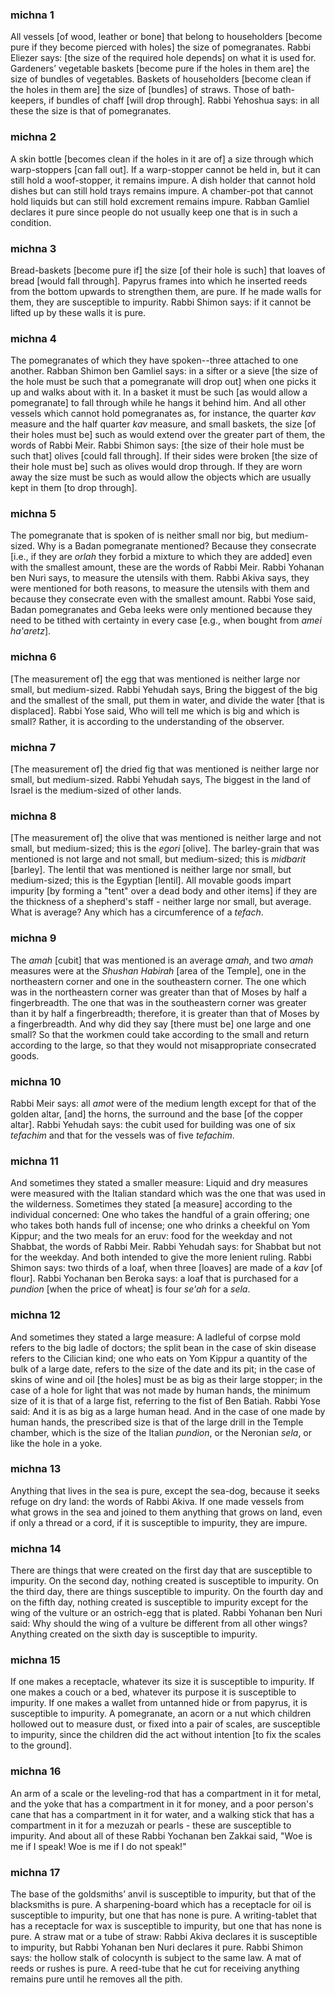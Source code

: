 
### michna 1
All vessels [of wood, leather or bone] that belong to householders [become pure if they become pierced with holes] the size of pomegranates. Rabbi Eliezer says: [the size of the required hole depends] on what it is used for. Gardeners’ vegetable baskets [become pure if the holes in them are] the size of bundles of vegetables. Baskets of householders [become clean if the holes in them are] the size of [bundles] of straws. Those of bath-keepers, if bundles of chaff [will drop through]. Rabbi Yehoshua says: in all these the size is that of pomegranates.

### michna 2
A skin bottle [becomes clean if the holes in it are of] a size through which warp-stoppers [can fall out].  If a warp-stopper cannot be held in, but it can still hold a woof-stopper, it remains impure. A dish holder that cannot hold dishes but can still hold trays remains impure. A chamber-pot that cannot hold liquids but can still hold excrement remains impure. Rabban Gamliel declares it pure since people do not usually keep one that is in such a condition.

### michna 3
Bread-baskets [become pure if] the size [of their hole is such] that loaves of bread [would fall through]. Papyrus frames into which he inserted reeds from the bottom upwards to strengthen them, are pure.  If he made walls for them, they are susceptible to impurity.  Rabbi Shimon says: if it cannot be lifted up by these walls it is pure.

### michna 4
The pomegranates of which they have spoken--three attached to one another. Rabban Shimon ben Gamliel says: in a sifter or a sieve [the size of the hole must be such that a pomegranate will drop out] when one picks it up and walks about with it. In a basket it must be such [as would allow a pomegranate] to fall through while he hangs it behind him. And all other vessels which  cannot hold pomegranates as, for instance, the quarter <em>kav</em> measure and the half quarter <em>kav</em> measure, and small baskets, the size [of their holes must be] such as would extend over the greater part of  them, the words of Rabbi Meir.  Rabbi Shimon says: [the size of their hole must be such that] olives [could fall through]. If their sides were broken [the size of their hole must be] such as olives would drop through. If they are worn away the size must be such as would allow the objects which are usually kept in them [to drop through].

### michna 5
The pomegranate that is spoken of is neither small nor big, but medium-sized. Why is a Badan pomegranate mentioned? Because they consecrate [i.e., if they are <em>orlah</em> they forbid a mixture to which they are added] even with the smallest amount, these are the words of Rabbi Meir. Rabbi Yohanan ben Nuri says, to measure the utensils with them. Rabbi Akiva says, they were mentioned for both reasons, to measure the utensils with them and because they consecrate even with the smallest amount. Rabbi Yose said, Badan pomegranates and Geba leeks were only mentioned because they need to be tithed with certainty in every case [e.g., when bought from <em>amei ha'aretz</em>].

### michna 6
[The measurement of] the egg that was mentioned is neither large nor small, but medium-sized. Rabbi Yehudah says, Bring the biggest of the big and the smallest of the small, put them in water, and divide the water [that is displaced]. Rabbi Yose said, Who will tell me which is big and which is small? Rather, it is according to the understanding of the observer.

### michna 7
[The measurement of] the dried fig that was mentioned is neither large nor small, but medium-sized. Rabbi Yehudah says, The biggest in the land of Israel is the medium-sized of other lands.

### michna 8
[The measurement of] the olive that was mentioned is neither large and not small, but medium-sized; this is the <em>egori</em> [olive].  The barley-grain that was mentioned is not large and not small, but medium-sized; this is <em>midbarit</em> [barley]. The lentil that was mentioned is neither large nor small, but medium-sized; this is the Egyptian [lentil]. All movable goods impart impurity [by forming a "tent" over a dead body and other items] if they are the thickness of a shepherd's staff - neither large nor small, but average. What is average? Any which has a circumference of a <em>tefach</em>.

### michna 9
The <em>amah</em> [cubit] that was mentioned is an average <em>amah</em>, and two <em>amah</em> measures were at the <em>Shushan Habirah</em> [area of the Temple], one in the northeastern corner and one in the southeastern corner. The one which was in the northeastern corner was greater than that of Moses by half a fingerbreadth. The one that was in the southeastern corner was greater than it by half a fingerbreadth; therefore, it is greater than that of Moses by a fingerbreadth. And why did they say [there must be] one large and one small? So that the workmen could take according to the small and return according to the large, so that they would not misappropriate consecrated goods.

### michna 10
Rabbi Meir says: all <em>amot</em> were of the medium length  except for that of the golden altar, [and] the horns, the surround  and the  base [of the copper altar]. Rabbi Yehudah says: the cubit used for building was one of six <em>tefachim</em> and that for the vessels was of five <em>tefachim</em>.

### michna 11
And sometimes they stated a smaller measure: Liquid and dry measures  were measured with the Italian standard which was the one that was used in the wilderness. Sometimes they stated [a measure]  according to the individual concerned: One who takes the handful of a grain offering; one who takes both hands full of incense; one who  drinks a cheekful on Yom Kippur; and the two meals for an eruv: food for the weekday and not Shabbat, the words of Rabbi Meir. Rabbi Yehudah says: for Shabbat but not for the weekday. And both intended to give the more lenient ruling. Rabbi Shimon says: two thirds of a loaf, when three [loaves] are made of a <em>kav</em> [of flour]. Rabbi Yochanan ben Beroka says: a loaf that is purchased for a <em>pundion</em> [when the price of wheat] is four <em>se'ah</em> for a <em>sela</em>.

### michna 12
And sometimes  they stated a large measure:  A ladleful of corpse mold refers to the big ladle of doctors; the split bean in the case of skin disease refers to the Cilician kind; one who eats on Yom Kippur a quantity of the bulk of a large date, refers to the size of the date and its pit; in the case of skins of wine and oil [the holes] must be as big as their large stopper; in the case of a hole for light that was not made by human hands, the minimum size of it is that of a large fist, referring to the fist of Ben Batiah. Rabbi Yose said: And it is as big as a large human head.  And in the case of one made by human hands, the prescribed size is that of the large drill in the Temple chamber, which is the size of the Italian <em>pundion</em>, or the Neronian <em>sela</em>, or like the hole in a yoke.

### michna 13
Anything that lives in the sea is pure, except the sea-dog, because it seeks refuge on dry land: the words of Rabbi Akiva. If one made vessels from what grows in the sea and joined to them anything that grows on land, even if only a thread or a cord, if it is susceptible to impurity, they are impure.

### michna 14
There are things that were created on the first day that are susceptible to impurity. On the second day, nothing created is susceptible to impurity. On the third day, there are things susceptible to impurity. On the fourth day and on the fifth day, nothing created is susceptible to impurity except for the wing of the vulture or an ostrich-egg that is plated. Rabbi Yohanan ben Nuri said: Why should the wing of a vulture be different from all other wings? Anything created on the sixth day is susceptible to impurity.

### michna 15
If one makes a receptacle, whatever its size it is susceptible to impurity.  If one makes a couch or a bed, whatever its purpose it is susceptible to impurity. If one makes a wallet from untanned hide or from papyrus, it is susceptible to impurity. A pomegranate, an acorn or a nut which children hollowed out to measure dust, or fixed into a pair of scales, are susceptible to impurity, since the children did the act without intention [to fix the scales to the ground].

### michna 16
An arm of a scale or the leveling-rod that has a compartment in it for metal, and the yoke that has a compartment in it for money, and a poor person's cane that has a compartment in it for water, and a walking stick that has a compartment in it for a mezuzah or pearls - these are susceptible to impurity. And about all of these Rabbi Yochanan ben Zakkai said, "Woe is me if I speak! Woe is me if I do not speak!"

### michna 17
The base of the goldsmiths’ anvil is susceptible to impurity, but that of the blacksmiths is pure. A sharpening-board which has a receptacle for oil is susceptible to impurity, but one that has none is pure. A writing-tablet that has a receptacle for wax is susceptible to impurity, but one that has none is pure. A straw  mat or a tube of straw: Rabbi Akiva declares it is susceptible to impurity, but Rabbi Yohanan ben Nuri declares it pure. Rabbi Shimon says: the hollow stalk of colocynth is subject to the same law. A mat of reeds or rushes is pure. A reed-tube that he cut for receiving anything remains pure until he removes all the pith.
